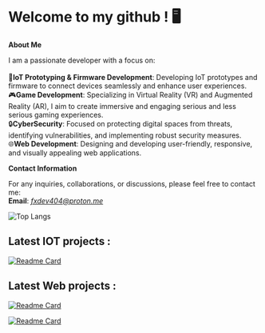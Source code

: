 # Welcome to my github ! 🖥️

**About Me**

I am a passionate developer with a focus on: \
\
    🔌**IoT Prototyping & Firmware Development**: Developing IoT prototypes and firmware to connect devices seamlessly and enhance user experiences. \
    🎮**Game Development**: Specializing in Virtual Reality (VR) and Augmented Reality (AR), I aim to create immersive and engaging serious and less serious gaming experiences. \
    🔒**CyberSecurity**: Focused on protecting digital spaces from threats, identifying vulnerabilities, and implementing robust security measures. \
    🌐**Web Development**: Designing and developing user-friendly, responsive, and visually appealing web applications. 

**Contact Information**

For any inquiries, collaborations, or discussions, please feel free to contact me: \
    **Email**: *fxdev404@proton.me*


![Top Langs](https://github-readme-stats.vercel.app/api/top-langs/?username=felixportier&layout=compact&theme=github_dark)

## Latest IOT projects :
[![Readme Card](https://github-readme-stats.vercel.app/api/pin/?username=felixportier&repo=SmartTrashCans_IOT&show_icons=true&theme=github_dark)](https://github.com/felixportier/SmartTrashCans_IOT)


## Latest Web projects :

[![Readme Card](https://github-readme-stats.vercel.app/api/pin/?username=felixportier&repo=reddifake&show_icons=true&theme=github_dark)](https://github.com/felixportier/reddifake)

[![Readme Card](https://github-readme-stats.vercel.app/api/pin/?username=felixportier&repo=irc-chat&show_icons=true&theme=github_dark)](https://github.com/felixportier/irc-chat)


